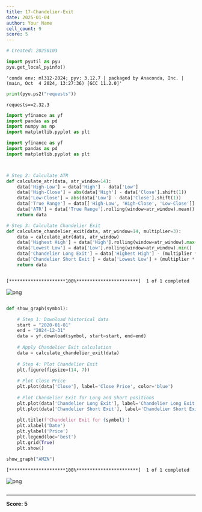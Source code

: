 ```yaml
---
title: 17-Chandelier-Exit
date: 2025-01-04
author: Your Name
cell_count: 9
score: 5
---
```


```python
# Created: 20250103
```


```python
import pyutil as pyu
pyu.get_local_pyinfo()
```




    'conda env: ml312-2024; pyv: 3.12.7 | packaged by Anaconda, Inc. | (main, Oct  4 2024, 13:27:36) [GCC 11.2.0]'




```python
print(pyu.ps2("requests"))
```

    requests==2.32.3
    



```python
import yfinance as yf
import pandas as pd
import numpy as np
import matplotlib.pyplot as plt
```


```python
import yfinance as yf
import pandas as pd
import matplotlib.pyplot as plt



# Step 2: Calculate ATR
def calculate_atr(data, atr_window=14):
    data['High-Low'] = data['High'] - data['Low']
    data['High-Close'] = abs(data['High'] - data['Close'].shift(1))
    data['Low-Close'] = abs(data['Low'] - data['Close'].shift(1))
    data['True Range'] = data[['High-Low', 'High-Close', 'Low-Close']].max(axis=1)
    data['ATR'] = data['True Range'].rolling(window=atr_window).mean()
    return data

# Step 3: Calculate Chandelier Exit
def calculate_chandelier_exit(data, atr_window=14, multiplier=3):
    data = calculate_atr(data, atr_window)
    data['Highest High'] = data['High'].rolling(window=atr_window).max()
    data['Lowest Low'] = data['Low'].rolling(window=atr_window).min()
    data['Chandelier Long Exit'] = data['Highest High'] - (multiplier * data['ATR'])
    data['Chandelier Short Exit'] = data['Lowest Low'] + (multiplier * data['ATR'])
    return data



```

    [*********************100%***********************]  1 of 1 completed



    
![png](/mlnotes/images/17-chandelier-exit_4_1.png)
    



```python

```


```python
def show_graph(symbol):

    # Step 1: Download historical data
    start = "2020-01-01"
    end = "2024-12-31"
    data = yf.download(symbol, start=start, end=end)
    
    # Apply Chandelier Exit calculation
    data = calculate_chandelier_exit(data)
    
    # Step 4: Plot Chandelier Exit
    plt.figure(figsize=(14, 7))
    
    # Plot Close Price
    plt.plot(data['Close'], label='Close Price', color='blue')
    
    # Plot Chandelier Exit for Long and Short positions
    plt.plot(data['Chandelier Long Exit'], label='Chandelier Long Exit', color='green', linestyle='--')
    plt.plot(data['Chandelier Short Exit'], label='Chandelier Short Exit', color='red', linestyle='--')
    
    plt.title(f'Chandelier Exit for {symbol}')
    plt.xlabel('Date')
    plt.ylabel('Price')
    plt.legend(loc='best')
    plt.grid(True)
    plt.show()
```


```python
show_graph("AMZN")
```

    [*********************100%***********************]  1 of 1 completed



    
![png](/mlnotes/images/17-chandelier-exit_7_1.png)
    



```python

```


---
**Score: 5**
